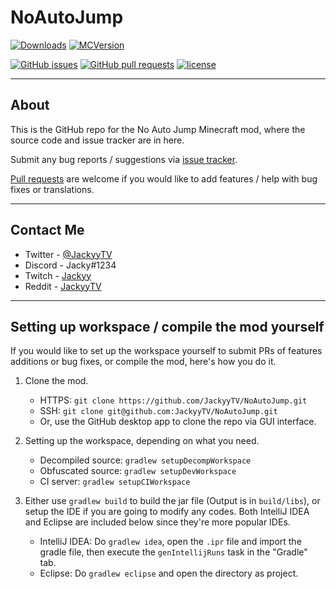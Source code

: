 # NoAutoJump
[![Downloads](http://cf.way2muchnoise.eu/full_no-auto-jump_downloads.svg)](https://minecraft.curseforge.com/projects/no-auto-jump) [![MCVersion](http://cf.way2muchnoise.eu/versions/no-auto-jump.svg)](https://minecraft.curseforge.com/projects/no-auto-jump)

[![GitHub issues](https://img.shields.io/github/issues/JackyyTV/NoAutoJump.svg)](https://github.com/JackyyTV/NoAutoJump/issues) [![GitHub pull requests](https://img.shields.io/github/issues-pr/JackyyTV/NoAutoJump.svg)](https://github.com/JackyyTV/NoAutoJump/pulls) [![license](https://img.shields.io/github/license/JackyyTV/NoAutoJump.svg)](../dev-1.12.2/LICENSE)

---

## About

This is the GitHub repo for the No Auto Jump Minecraft mod, where the source code and issue tracker are in here.

Submit any bug reports / suggestions via [issue tracker](https://github.com/JackyyTV/NoAutoJump/issues).

[Pull requests](https://github.com/JackyyTV/NoAutoJump/pulls) are welcome if you would like to add features / help with bug fixes or translations.

---

## Contact Me

- Twitter - [@JackyyTV](https://twitter.com/JackyyTV)
- Discord - Jacky#1234
- Twitch - [Jackyy](https://www.twitch.tv/jackyy)
- Reddit - [JackyyTV](https://www.reddit.com/message/compose/?to=JackyyTV)

---

## Setting up workspace / compile the mod yourself

If you would like to set up the workspace yourself to submit PRs of features additions or bug fixes, or compile the mod, here's how you do it.

1. Clone the mod.
    - HTTPS: `git clone https://github.com/JackyyTV/NoAutoJump.git`
    - SSH: `git clone git@github.com:JackyyTV/NoAutoJump.git`
    - Or, use the GitHub desktop app to clone the repo via GUI interface.

2. Setting up the workspace, depending on what you need.
    - Decompiled source: `gradlew setupDecompWorkspace`
    - Obfuscated source: `gradlew setupDevWorkspace`
    - CI server: `gradlew setupCIWorkspace`

3. Either use `gradlew build` to build the jar file (Output is in `build/libs`), or setup the IDE if you are going to modify any codes. Both IntelliJ IDEA and Eclipse are included below since they're more popular IDEs.
    - IntelliJ IDEA: Do `gradlew idea`, open the `.ipr` file and import the gradle file, then execute the `genIntellijRuns` task in the "Gradle" tab.
    - Eclipse: Do `gradlew eclipse` and open the directory as project.
